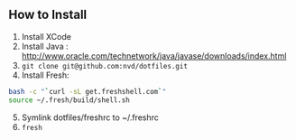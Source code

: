How to Install
-------------

 1. Install XCode
 2. Install Java : http://www.oracle.com/technetwork/java/javase/downloads/index.html
 3. `git clone git@github.com:nvd/dotfiles.git`
 4. Install Fresh: 
```bash
bash -c "`curl -sL get.freshshell.com`"
source ~/.fresh/build/shell.sh
```
 5. Symlink dotfiles/freshrc to ~/.freshrc
 6. `fresh`
